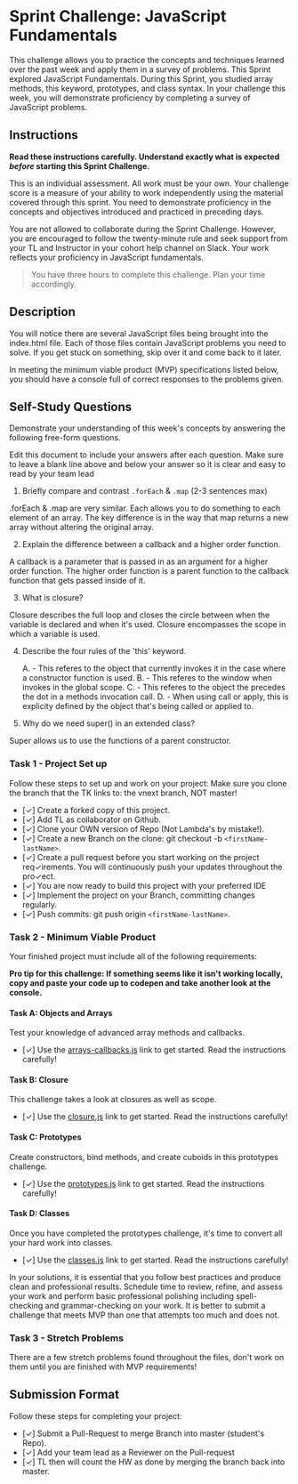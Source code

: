 # Sprint Challenge: JavaScript Fundamentals

This challenge allows you to practice the concepts and techniques learned over the past week and apply them in a survey of problems. This Sprint explored JavaScript Fundamentals. During this Sprint, you studied array methods, this keyword, prototypes, and class syntax. In your challenge this week, you will demonstrate proficiency by completing a survey of JavaScript problems.

## Instructions

**Read these instructions carefully. Understand exactly what is expected _before_ starting this Sprint Challenge.**

This is an individual assessment. All work must be your own. Your challenge score is a measure of your ability to work independently using the material covered through this sprint. You need to demonstrate proficiency in the concepts and objectives introduced and practiced in preceding days.

You are not allowed to collaborate during the Sprint Challenge. However, you are encouraged to follow the twenty-minute rule and seek support from your TL and Instructor in your cohort help channel on Slack. Your work reflects your proficiency in JavaScript fundamentals.

> You have three hours to complete this challenge. Plan your time accordingly.

## Description

You will notice there are several JavaScript files being brought into the index.html file. Each of those files contain JavaScript problems you need to solve. If you get stuck on something, skip over it and come back to it later.

In meeting the minimum viable product (MVP) specifications listed below, you should have a console full of correct responses to the problems given.

## Self-Study Questions

Demonstrate your understanding of this week's concepts by answering the following free-form questions.

Edit this document to include your answers after each question. Make sure to leave a blank line above and below your answer so it is clear and easy to read by your team lead

1. Briefly compare and contrast `.forEach` & `.map` (2-3 sentences max)

.forEach & .map are very similar. Each allows you to do something to each element of an array. The key difference is in the way that map returns a new array without altering the original array.

2. Explain the difference between a callback and a higher order function.

A callback is a parameter that is passed in as an argument for a higher order function. The higher order function is a parent function to the callback function that gets passed inside of it.

3. What is closure?

Closure describes the full loop and closes the circle between when the variable is declared and when it's used. Closure encompasses the scope in which a variable is used.

4. Describe the four rules of the 'this' keyword.

   A. - This referes to the object that currently invokes it in the case where a constructor function is used.
   B. - This referes to the window when invokes in the global scope.
   C. - This referes to the object the precedes the dot in a methods invocation call.
   D. - When using call or apply, this is explicity defined by the object that's being called or applied to.

5. Why do we need super() in an extended class?

Super allows us to use the functions of a parent constructor.

### Task 1 - Project Set up

Follow these steps to set up and work on your project:
Make sure you clone the branch that the TK links to: the vnext branch, NOT master!

- [✓] Create a forked copy of this project.
- [✓] Add TL as collaborator on Github.
- [✓] Clone your OWN version of Repo (Not Lambda's by mistake!).
- [✓] Create a new Branch on the clone: git checkout -b `<firstName-lastName>`.
- [✓] Create a pull request before you start working on the project req✓irements. You will continuously push your updates throughout the pro✓ect.
- [✓] You are now ready to build this project with your preferred IDE
- [✓] Implement the project on your Branch, committing changes regularly.
- [✓] Push commits: git push origin `<firstName-lastName>`.

### Task 2 - Minimum Viable Product

Your finished project must include all of the following requirements:

**Pro tip for this challenge: If something seems like it isn't working locally, copy and paste your code up to codepen and take another look at the console.**

#### Task A: Objects and Arrays

Test your knowledge of advanced array methods and callbacks.

- [✓] Use the [arrays-callbacks.js](challenges/arrays-callbacks.js) link to get started. Read the instructions carefully!

#### Task B: Closure

This challenge takes a look at closures as well as scope.

- [✓] Use the [closure.js](challenges/closure.js) link to get started. Read the instructions carefully!

#### Task C: Prototypes

Create constructors, bind methods, and create cuboids in this prototypes challenge.

- [✓] Use the [prototypes.js](challenges/prototypes.js) link to get started. Read the instructions carefully!

#### Task D: Classes

Once you have completed the prototypes challenge, it's time to convert all your hard work into classes.

- [✓] Use the [classes.js](challenges/classes.js) link to get started. Read the instructions carefully!

In your solutions, it is essential that you follow best practices and produce clean and professional results. Schedule time to review, refine, and assess your work and perform basic professional polishing including spell-checking and grammar-checking on your work. It is better to submit a challenge that meets MVP than one that attempts too much and does not.

### Task 3 - Stretch Problems

There are a few stretch problems found throughout the files, don't work on them until you are finished with MVP requirements!

## Submission Format

Follow these steps for completing your project:

- [✓] Submit a Pull-Request to merge <firstName-lastName> Branch into master (student's Repo).
- [✓] Add your team lead as a Reviewer on the Pull-request
- [✓] TL then will count the HW as done by merging the branch back into master.
